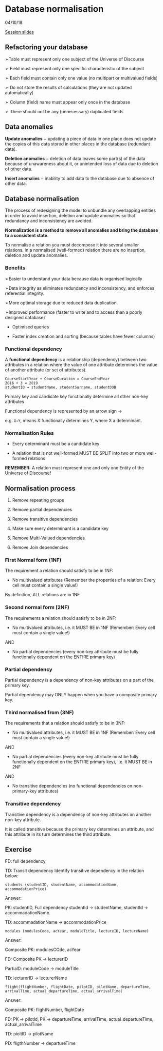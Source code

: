 # Database normalisation

04/10/18

[Session slides](https://learningcentral.cf.ac.uk/bbcswebdav/pid-4766717-dt-content-rid-11793831_2/courses/1819-CM6211/Week%203%20-%20Session%204%20-%20Database%20Normalisation.pdf)

## Refactoring your database

➢Table must represent only one subject of the Universe of Discourse

➢ Field must represent only one specific characteristic of the subject

➢ Each field must contain only one value (no multipart or multivalued fields)

➢ Do not store the results of calculations (they are not updated automatically)

➢ Column (field) name must appear only once in the database

➢ There should not be any (unnecessary) duplicated fields

## Data anomalies

**Update anomalies** − updating a piece of data in one place does not update the copies of this
data stored in other places in the database (redundant data).

**Deletion anomalies** − deletion of data leaves some part(s) of the data because of unawareness
about it, or unintended loss of data due to deletion of other data.

**Insert anomalies** − inability to add data to the database due to absence of other data.

## Database normalisation

The process of redesigning the model to unbundle any overlapping entities in order to avoid
insertion, deletion and update anomalies so that redundancy and inconsistency are avoided.

**Normalization is a method to remove all anomalies and bring the database to a consistent state.**

To normalise a relation you must decompose it into several smaller relations.
In a normalised (well-formed) relation there are no insertion, deletion and update anomalies.

### Benefits

➢Easier to understand your data because data is organised logically

➢Data integrity as eliminates redundancy and inconsistency, and enforces referential integrity.

➢More optimal storage due to reduced data duplication.

➢Improved performance (faster to write and to access than a poorly designed database)

- Optimised queries

- Faster index creation and sorting (because tables have fewer columns)

### Functional dependency

A **functional dependency** is a relationship (dependency) between two attributes in a relation where
the value of one attribute determines the value of another attribute (or set of attributes).

```
CourseStartYear + CourseDuration = CourseEndYear
2016 + 3 = 2019
studentID → studentName, studentSurname, studentDOB
```
Primary key and candidate key functionally determine all other non-key attributes

Functional dependency is represented by an arrow sign →

e.g. ```X→Y```, means X functionally determines Y, where X a determinant. 

### Normalisation Rules

- Every determinant must be a candidate key

- A relation that is not well-formed MUST BE SPLIT into two or more well-formed relations

**REMEMBER:** A relation must represent one and only one Entity of the Universe of Discourse!

## Normalisation process

1. Remove repeating groups

2. Remove partial dependencies

3. Remove transitive dependencies

4. Make sure every determinant is a candidate key

5. Remove Multi-Valued dependencies

6. Remove Join dependencies

### First Normal form (1NF)

The requirement a relation should satisfy to be in 1NF:

- No multivalued attributes (Remember the properties of a relation: Every cell must contain a single value!)

By definition, ALL relations are in 1NF

### Second normal form (2NF)

The requirements a relation should satisfy to be in 2NF:

- No multivalued attributes, i.e. it MUST BE in 1NF
(Remember: Every cell must contain a single value!)

AND

- No partial dependencies (every non-key attribute must be fully
functionally dependent on the ENTIRE primary key)

### Partial dependency

Partial dependency is a dependency of non-key attributes on a part of the primary key.

Partial dependency may ONLY happen when you have a composite primary key.

### Third normalised from (3NF)

The requirements that a relation should satisfy to be in 3NF:
- No multivalued attributes, i.e. it MUST BE in 1NF
(Remember: Every cell must contain a single value!)

AND

- No partial dependencies (every non-key attribute must be fully functionally
dependent on the ENTIRE primary key), i.e. it MUST BE in 2NF

AND

- No transitive dependencies (no functional dependencies on non-primary-key
attributes)

### Transitive dependency

Transitive dependency is a dependency of non-key attributes on another non-key attribute.

It is called transitive because the primary key determines an attribute, and this attribute in its
turn determines the third attribute.

## Exercise

FD: full dependency

TD: Transit dependency
Identify transitive dependency in the relation below:
```
students (studentID, studentName, accommodationName, accommodationPrice)
```
Answer: 

PK: studentID, Full dependency studentId -> studentName, studentId -> accommadationName. 

TD: accommadationName -> accommodationPrice

```
modules (modulesCode, acYear, moduleTitle, lectureID, lectureName)
```
Answer: 

Composite PK: modulesCOde, acYear

FD: Composite PK -> lecturerID

PartialD: moduleCode -> moduleTitle

TD: lecturerID -> lecturerName

```
flight(flightNumber, flightDate, pilotID, pilotName, departureTime, arrivalTime, actual_departureTime, actual_arrivalTime)
```
Answer:

Composite PK: flightNumber, flightDate

FD: PK -> pilotId, PK -> departureTime, arrivalTime, actual_departureTime, actual_arrivalTime

TD: pioltID -> pilotName

PD: fligthNumber -> departureTime

